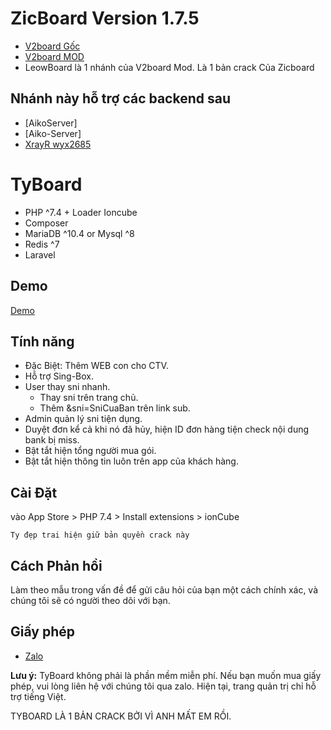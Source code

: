 # ZicBoard Version 1.7.5

- [V2board Gốc](https://github.com/v2board/v2board)
- [V2board MOD](https://github.com/wyx2685/v2board)
- LeowBoard là 1 nhánh của V2board Mod. Là 1 bản crack Của Zicboard 

## Nhánh này hỗ trợ các backend sau

- [AikoServer]
- [Aiko-Server]
- [XrayR wyx2685](https://github.com/wyx2685/XrayR)


# **TyBoard**

- PHP ^7.4 + Loader Ioncube
- Composer
- MariaDB ^10.4 or Mysql ^8
- Redis ^7
- Laravel

## Demo
[Demo](https://dailysieure.vn)

## Tính năng
- Đặc Biệt: Thêm WEB con cho CTV.
- Hỗ trợ Sing-Box.
- User thay sni nhanh.
    + Thay sni trên trang chủ.
    + Thêm &sni=SniCuaBan trên link sub.
- Admin quản lý sni tiện dụng.
- Duyệt đơn kể cả khi nó đã hủy, hiện ID đơn hàng tiện check nội dung bank bị miss.
- Bật tắt hiện tổng người mua gói.
- Bật tắt hiện thông tin luôn trên app của khách hàng.

## Cài Đặt

vào App Store > PHP 7.4 > Install extensions > ionCube
```
Ty đẹp trai hiện giữ bản quyền crack này
```


## Cách Phản hồi
Làm theo mẫu trong vấn đề để gửi câu hỏi của bạn một cách chính xác, và chúng tôi sẽ có người theo dõi với bạn.


## Giấy phép
- [Zalo](https://zalo.me/0397333616)

**Lưu ý:** TyBoard không phải là phần mềm miễn phí. Nếu bạn muốn mua giấy phép, vui lòng liên hệ với chúng tôi qua zalo. Hiện tại, trang quản trị chỉ hỗ trợ tiếng Việt.

TYBOARD LÀ 1 BẢN CRACK BỞI VÌ ANH MẤT EM RỒI.
